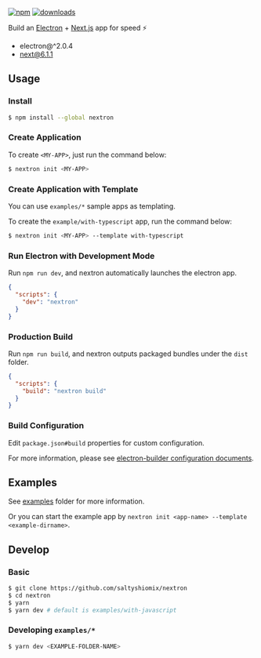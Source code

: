 [![npm](https://img.shields.io/npm/v/nextron.svg)](https://www.npmjs.com/package/nextron)
[![downloads](https://img.shields.io/npm/dt/nextron.svg)](https://www.npmjs.com/package/nextron)

Build an [Electron](https://electronjs.org/) + [Next.js](https://nextjs.org/) app for speed ⚡

- electron@^2.0.4
- next@6.1.1

## Usage

### Install

```bash
$ npm install --global nextron
```

### Create Application

To create `<MY-APP>`, just run the command below:

```bash
$ nextron init <MY-APP>
```

### Create Application with Template

You can use `examples/*` sample apps as templating.

To create the `example/with-typescript` app, run the command below:

```bash
$ nextron init <MY-APP> --template with-typescript
```

### Run Electron with Development Mode

Run `npm run dev`, and nextron automatically launches the electron app.

```json
{
  "scripts": {
    "dev": "nextron"
  }
}
```

### Production Build

Run `npm run build`, and nextron outputs packaged bundles under the `dist` folder.

```json
{
  "scripts": {
    "build": "nextron build"
  }
}
```

### Build Configuration

Edit `package.json#build` properties for custom configuration.

For more information, please see [electron-builder configuration documents](https://github.com/electron-userland/electron-builder/blob/master/docs/configuration/configuration.md).

## Examples

See [examples](./examples) folder for more information.

Or you can start the example app by `nextron init <app-name> --template <example-dirname>`.

## Develop

### Basic

```bash
$ git clone https://github.com/saltyshiomix/nextron
$ cd nextron
$ yarn
$ yarn dev # default is examples/with-javascript
```

### Developing `examples/*`

```bash
$ yarn dev <EXAMPLE-FOLDER-NAME>
```
